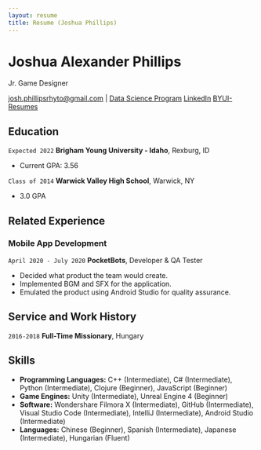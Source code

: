 ```yaml
---
layout: resume
title: Resume (Joshua Phillips)
---
```

# Joshua Alexander Phillips
Jr. Game Designer

<div id="webaddress">
<a href="josh.phillipsrhyto@gmail.com">josh.phillipsrhyto@gmail.com</a>
| <a href="https://byuidatascience.github.io/development.html">Data Science Program</a>
  <a href="https://www.linkedin.com/in/joshua-phillips-492b89136/">LinkedIn</a>
  <a href="https://github.com/byuids-resumes">BYUI-Resumes</a>
</div>

<!-- https://www.monique.tech/the-art-of-markdown -->


## Education

`Expected 2022`
__Brigham Young University - Idaho__, Rexburg, ID

- Current GPA: 3.56

`Class of 2014`
__Warwick Valley High School__, Warwick, NY

- 3.0 GPA


## Related Experience

### Mobile App Development

`April 2020 - July 2020`
__PocketBots__, Developer & QA Tester

- Decided what product the team would create.
- Implemented BGM and SFX for the application.
- Emulated the product using Android Studio for quality assurance.

## Service and Work History

`2016-2018`
__Full-Time Missionary__, Hungary

## Skills

- __Programming Languages:__ C++ (Intermediate), C# (Intermediate), Python (Intermediate),
Clojure (Beginner), JavaScript (Beginner)
- __Game Engines:__ Unity (Intermediate), Unreal Engine 4 (Beginner)
- __Software:__ Wondershare Filmora X (Intermediate), GitHub (Intermediate), 
Visual Studio Code (Intermediate), IntelliJ (Intermediate), Android Studio (Intermediate)
- __Languages:__ Chinese (Beginner), Spanish (Intermediate), Japanese (Intermediate), Hungarian (Fluent)

<!-- ### Footer

Last updated: Dec 2020 -->


